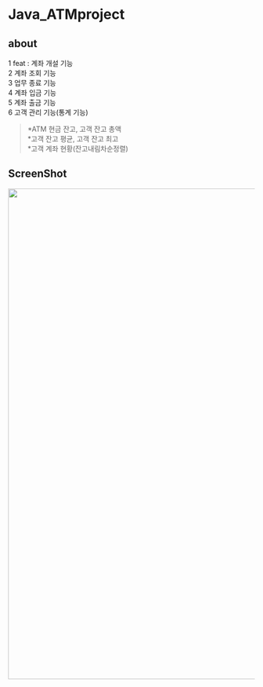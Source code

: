 # Java_ATMproject

## about
1 feat : 계좌 개설 기능    
2 계좌 조회 기능    
3 업무 종료 기능    
4 계좌 입금 기능    
5 계좌 출금 기능    
6 고객 관리 기능(통계 기능)    
 > *ATM 현금 잔고, 고객 잔고 총액    
 > *고객 잔고 평균, 고객 잔고 최고    
 > *고객 계좌 현황(잔고내림차순정렬)     
 
 ## ScreenShot
 <img src="https://user-images.githubusercontent.com/51106039/87754974-088b5580-c841-11ea-913e-f2ff33c89816.JPG" width="1000px">
